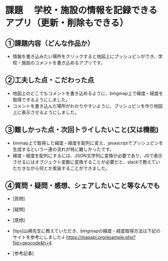 # 課題　 学校・施設の情報を記録できるアプリ（更新・削除もできる）

## ①課題内容（どんな作品か）
- 情報を書き込みたい場所をクリックすると地図上にプッシュピンができ、学校・施設のコメントを書き込めるアプリです。

## ②工夫した点・こだわった点
- 地図上のどこでもコメントを書き込めるように、bingmap上で緯度・経度を取得できるようにしました。
- コメントを書き込んだ場所がわかりやすいように、プッシュピンを作り地図上に表示させるようにしました。

## ③難しかった点・次回トライしたいこと(又は機能)
- binmap上で取得した緯度・経度を配列に変え、javascriptでプッシュピンを生成するという一連の流れが特に難しかったです。
- 緯度・経度を配列にするには、JSON文字列に変換が必要であり、JSで表示させるにはオブジェクト変数に変換することが必要だと、slackで教えていただきながら何とか実装することができました。

## ④質問・疑問・感想、シェアしたいこと等なんでも
- [質問]
- [疑問]
- [感想]
- [tips]山崎先生に教えていただき、bingmapの緯度・経度取得方法は下記のサイトを参考にしました↓
https://mapapi.org/example.php?file=geocode&h=4

- [参考記事]
